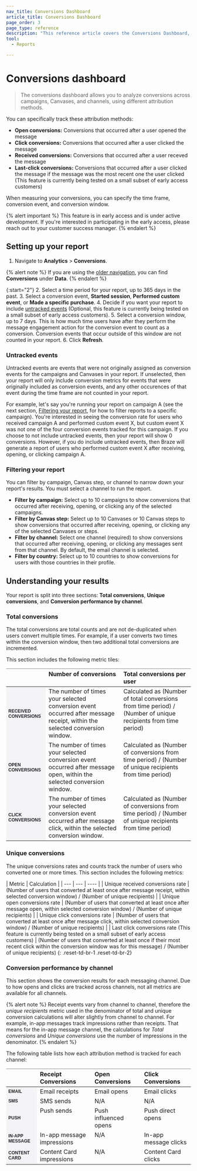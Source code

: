 ```yaml
---
nav_title: Conversions Dashboard
article_title: Conversions Dashboard
page_order: 3
page_type: reference
description: "This reference article covers the Conversions Dashboard, which allows you to analyze conversions across campaigns, Canvases, and channels using different attribution methods."
tool: 
  - Reports

---
```


# Conversions dashboard

> The conversions dashboard allows you to analyze conversions across campaigns, Canvases, and channels, using different attribution methods.

You can specifically track these attribution methods:
- **Open conversions:** Conversions that occurred after a user opened the message
- **Click conversions:** Conversions that occurred after a user clicked the message
- **Received conversions:** Conversions that occurred after a user receved the message
- **Last-click conversions:** Conversions that occurred after a user clicked the message if the message was the most recent one the user clicked (This feature is currently being tested on a small subset of early access customers)

When measuring your conversions, you can specify the time frame, conversion event, and conversion window.

{% alert important %}
This feature is in early access and is under active development. If you're interested in participating in the early access, please reach out to your customer success manager.
{% endalert %}

## Setting up your report

1. Navigate to **Analytics** > **Conversions**.

{% alert note %}
If you are using the [older navigation]({{site.baseurl}}/navigation), you can find **Conversions** under **Data**.
{% endalert %}

{:start="2"}
2. Select a time period for your report, up to 365 days in the past.
3. Select a conversion event, **Started session**, **Performed custom event**, or **Made a specific purchase**.
4. Decide if you want your report to include [untracked events](#untracked-events) (Optional, this feature is currently being tested on a small subset of early access customers).
5. Select a conversion window, up to 7 days. This is how much time users have after they perform the message engagement action for the conversion event to count as a conversion. Conversion events that occur outside of this window are not counted in your report.
6. Click **Refresh**.

### Untracked events

Untracked events are events that were not originally assigned as conversion events for the campaigns and Canvases in your report. If unselected, then your report will only include conversion metrics for events that were originally included as conversion events, and any other occurences of that event during the time frame are not counted in your report.

For example, let's say you're running your report on campaign A (see the next section, [Filtering your report](#filtering-your-report), for how to filter reports to a specific campaign). You're interested in seeing the conversion rate for users who received campaign A and performed custom event X, but custom event X was not one of the four conversion events tracked for this campaign. If you choose to not include untracked events, then your report will show 0 conversions. However, if you do include untracked events, then Braze will generate a report of users who performed custom event X after receiving, opening, or clicking campaign A.

### Filtering your report

You can filter by campaign, Canvas step, or channel to narrow down your report's results. You must select a channel to run the report.

- **Filter by campaign:** Select up to 10 campaigns to show conversions that occurred after receiving, opening, or clicking any of the selected campaigns.
- **Filter by Canvas step:** Select up to 10 Canvases or 10 Canvas steps to show conversions that occurred after receiving, opening, or clicking any of the selected Canvases or steps.
- **Filter by channel:** Select one channel (required) to show conversions that occurred after receiving, opening, or clicking any messages sent from that channel. By default, the email channel is selected.
- **Filter by country:** Select up to 10 countries to show conversions for users with those countries in their profile.

## Understanding your results

Your report is split into three sections: **Total conversions**, **Unique conversions**, and **Conversion performance by channel**.

### Total conversions

The total conversions are total counts and are not de-duplicated when users convert multiple times. For example, if a user converts two times within the conversion window, then two additional total conversions are incremented.

This section includes the following metric tiles:

<style type="text/css">
.tg td{word-break:normal;}
.tg th{word-break:normal;}
.leftHeader{font-size: 12px; font-weight: bold; background-color: #f4f4f7; text-transform: uppercase; color: #212123; font-family: "Sailec W00 Bold",Arial,Helvetica,sans-serif;}
.tg .tg-0pky{border-color:inherit;text-align:left;vertical-align:top}
</style>
<table class="tg">
<thead>
  <tr>
    <th class="tg-0pky"></th>
    <th class="tg-0pky">Number of conversions</th>
    <th class="tg-0pky">Total conversions per user</th>
  </tr>
</thead>
<tbody>
  <tr>
    <td class="leftHeader">Received conversions</td>
    <td class="tg-0pky">The number of times your selected conversion event occurred after message receipt, within the selected conversion window.</td>
    <td class="tg-0pky">Calculated as (Number of total conversions from time period) / (Number of unique recipients from time period)</td>
  </tr>
  <tr>
    <td class="leftHeader">Open conversions</td>
    <td class="tg-0pky">The number of times your selected conversion event occurred after message open, within the selected conversion window.</td>
    <td class="tg-0pky">Calculated as (Number of conversions from time period) / (Number of unique recipients from time period)</td>
  </tr>
  <tr>
    <td class="leftHeader">Click conversions</td>
    <td class="tg-0pky">The number of times your selected conversion event occurred after message click, within the selected conversion window.</td>
    <td class="tg-0pky">Calculated as (Number of conversions from time period) / (Number of unique recipients from time period)</td>
  </tr>
</tbody>
</table>

### Unique conversions

The unique conversions rates and counts track the number of users who converted one or more times. This section includes the following metrics:

| Metric | Calculation |
| --- | --- | ---- |
| Unique received conversions rate | (Number of users that converted at least once after message receipt, within selected conversion window) / (Number of unique recipients) |
| Unique open conversions rate | (Number of users that converted at least once after message open, within selected conversion window) / (Number of unique recipients) |
| Unique click conversions rate | (Number of users that converted at least once after message click, within selected conversion window) / (Number of unique recipients) |
| Last click conversions rate (This feature is currently being tested on a small subset of early access customers) | (Number of users that converted at least once if their most recent click within the conversion window was for this message) / (Number of unique recipients)
{: .reset-td-br-1 .reset-td-br-2}

### Conversion performance by channel

This section shows the conversion results for each messaging channel. Due to how opens and clicks are tracked across channels, not all metrics are available for all channels. 

{% alert note %}
Receipt events vary from channel to channel, therefore the _unique recipients_ metric used in the denominator of total and unique conversion calculations will alter slightly from channel to channel. For example, in-app messages track impressions rather than receipts. That means for the in-app message channel, the calculations for _Total conversions_ and _Unique conversions_ use the number of impressions in the denominator.
{% endalert %}

The following table lists how each attribution method is tracked for each channel:

<table class="tg">
<thead>
  <tr>
    <th class="tg-0pky"></th>
    <th class="tg-0pky">Receipt Conversions</th>
    <th class="tg-0pky">Open Conversions</th>
    <th class="tg-0pky">Click Conversions</th>
  </tr>
</thead>
<tbody>
  <tr>
    <td class="leftHeader">Email</td>
    <td class="tg-0pky">Email receipts</td>
    <td class="tg-0pky">Email opens</td>
    <td class="tg-0pky">Email clicks</td>
  </tr>
  <tr>
    <td class="leftHeader">SMS</td>
    <td class="tg-0pky">SMS sends</td>
    <td class="tg-0pky">N/A</td>
    <td class="tg-0pky">N/A</td>
  </tr>
  <tr>
    <td class="leftHeader">Push</td>
    <td class="tg-0pky">Push sends</td>
    <td class="tg-0pky">Push influenced opens</td>
    <td class="tg-0pky">Push direct opens</td>
  </tr>
  <tr>
    <td class="leftHeader">In-app message</td>
    <td class="tg-0pky">In-app message impressions</td>
    <td class="tg-0pky">N/A</td>
    <td class="tg-0pky">In-app message clicks</td>
  </tr>
  <tr>
    <td class="leftHeader">Content Card</td>
    <td class="tg-0pky">Content Card impressions</td>
    <td class="tg-0pky">N/A</td>
    <td class="tg-0pky">Content Card clicks</td>
  </tr>
</tbody>
</table>
